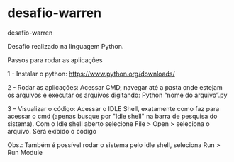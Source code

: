 # desafio-warren
desafio-warren

Desafio realizado na linguagem Python.

Passos para rodar as aplicações

1 - Instalar o python:
https://www.python.org/downloads/

2 - Rodar as aplicações:
Acessar CMD, navegar até a pasta onde estejam os arquivos e executar os arquivos digitando:
Python “nome do arquivo”.py

3 – Visualizar o código:
Acessar o IDLE Shell, exatamente como faz para acessar o cmd (apenas busque por "Idle shell" na barra de pesquisa do sistema).
Com o Idle shell aberto selecione File > Open > seleciona o arquivo. Será exibido o código

Obs.:
Também é possível rodar o sistema pelo idle shell, seleciona Run > Run Module
